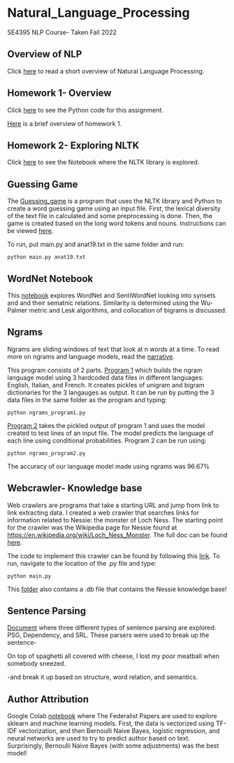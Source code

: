 # Natural_Language_Processing
SE4395 NLP Course- Taken Fall 2022

## Overview of NLP

Click [here](/Overviews/NLP_Overview.pdf) to read a short overview of Natural Language Processing. 


## Homework 1- Overview

Click [here](/Homework1/Homework1_KLK170230.py) to see the Python code for this assignment.

[Here](/Overviews/Homework1_overview.pdf) is a brief overview of homework 1.

## Homework 2- Exploring NLTK

Click [here](/Homework3/Assignment3_ExploringNLTK.pdf) to see the Notebook where the NLTK library is explored.


## Guessing Game

The [Guessing_game](/Guessing_game/main.py) is a program that uses the NLTK library and Python to create a word guessing 
game using an input file. First, the lexical diversity of the text file in calculated and some preprocessing is done.
Then, the game is created based on the long word tokens and nouns. Instructions can be viewed [here](/Guessing_game/instructions.pdf).
    
To run, put main.py and anat19.txt in the same folder and run: 
    
	python main.py anat19.txt   

## WordNet Notebook

This [notebook](/WordNet/WordNetNotebook.pdf) explores WordNet and SentiWordNet looking into synsets and and their sematnic relations.
Similarity is determined using the Wu-Palmer metric and Lesk algorithms, and collocation of bigrams is discussed.

## Ngrams

Ngrams are sliding windows of text that look at n words at a time. To read more on ngrams and language models, read the [narrative](/Ngrams/Ngrams_narrative.pdf).
     
This program consists of 2 parts. [Program 1](/Ngrams/ngrams_program1.py) which builds the ngram language model using 3 hardcoded data files in
different languages: English, Italian, and French. It creates pickles of unigram and bigram dictionaries for the 3 langauges as output. It can
be run by putting the 3 data files in the same folder as the program and typing:
  
	python ngrams_program1.py
   
[Program 2](/Ngrams/ngrams_program2.py) takes the pickled output of program 1 and uses the model created to test lines of an input file.
The model predicts the language of each line using conditional probabilities. Program 2 can be run using:
	  
	python ngrams_program2.py
 
The accuracy of our language model made using ngrams was 96.67%

## Webcrawler- Knowledge base

Web crawlers are programs that take a starting URL and jump from link to link extracting data. I created a web crawler that 
searches links for information related to Nessie: the monster of Loch Ness. The starting point for the crawler was the
Wikipedia page for Nessie found at https://en.wikipedia.org/wiki/Loch_Ness_Monster. The full doc can be found [here](/web_crawler/web_crawler.pdf).
  
The code to implement this crawler can be found by following this [link](/web_crawler/main.py). To run, navigate to the location
of the .py file and type:
 
	python main.py
 
This [folder](/web_crawler/) also contains a .db file that contains the Nessie knowledge base!

## Sentence Parsing

[Document](/Parsing/Sentence_parsing.pdf) where three different types of sentence parsing are explored: PSG, Dependency, and 
SRL. These parsers were used to break up the sentence-
 
On top of spaghetti all covered with cheese, I lost my poor meatball when somebody sneezed.
 
-and break it up based on structure, word relation, and semantics.

## Author Attribution

Google Colab [notebook](/AuthorAttribution/AuthorAttribution.pdf) where The Federalist Papers are used to explore sklearn
and machine learning models. First, the data is vectorized using TF-IDF vectorization, and then Bernoulli Naive Bayes, logistic
regression, and neural networks are used to try to predict author based on text. Surprisingly, Bernoulli Naive Bayes (with some
adjustments) was the best model!


	